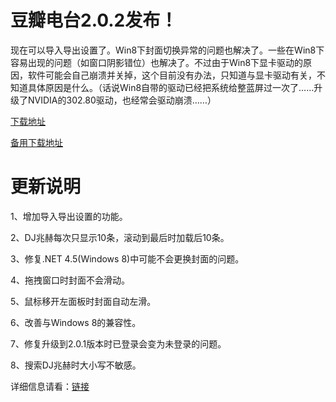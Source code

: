 # 豆瓣电台2.0.2发布！

现在可以导入导出设置了。Win8下封面切换异常的问题也解决了。一些在Win8下容易出现的问题（如窗口阴影错位）也解决了。不过由于Win8下显卡驱动的原因，软件可能会自己崩溃并关掉，这个目前没有办法，只知道与显卡驱动有关，不知道具体原因是什么。（话说Win8自带的驱动已经把系统给整蓝屏过一次了……升级了NVIDIA的302.80驱动，也经常会驱动崩溃……）

[下载地址](/attachment/up/doubanfm/DoubanFMSetup_2.0.2.exe)

[备用下载地址](http://dl.dbank.com/c0aq5bsqdf)

# 更新说明

1、增加导入导出设置的功能。

2、DJ兆赫每次只显示10条，滚动到最后时加载后10条。

3、修复.NET 4.5(Windows 8)中可能不会更换封面的问题。

4、拖拽窗口时封面不会滑动。

5、鼠标移开左面板时封面自动左滑。

6、改善与Windows 8的兼容性。

7、修复升级到2.0.1版本时已登录会变为未登录的问题。

8、搜索DJ兆赫时大小写不敏感。

详细信息请看：[链接](/article/doubanfm)

